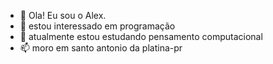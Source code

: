 - 👋 Ola! Eu sou o Alex.
- 👀 estou interessado em programação
- 🌱 atualmente estou estudando pensamento computacional
- 📫 moro em santo antonio da platina-pr

<!---
lexmuralha/lexmuralha is a ✨ special ✨ repository because its `README.md` (this file) appears on your GitHub profile.
You can click the Preview link to take a look at your changes.
--->
